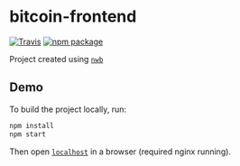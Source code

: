 # bitcoin-frontend

[![Travis][build-badge]][build]
[![npm package][npm-badge]][npm]

Project created using [`nwb`](https://github.com/insin/nwb)

## Demo

To build the project locally, run:

```bash
npm install
npm start
```

Then open [`localhost`](http://localhost) in a browser (required nginx running).


[build-badge]: https://img.shields.io/travis/user/repo/master.png?style=flat-square
[build]: https://travis-ci.org/user/repo

[npm-badge]: https://img.shields.io/npm/v/npm-package.png?style=flat-square
[npm]: https://www.npmjs.org/package/npm-package
